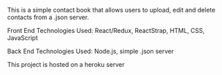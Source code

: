 This is a simple contact book that allows users to upload, edit and delete contacts from a .json server.

Front End Technologies Used: React/Redux, ReactStrap, HTML, CSS, JavaScript

Back End Technologies Used: Node.js, simple .json server

This project is hosted on a heroku server
